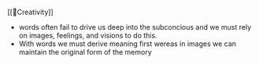 [[🌳Creativity]]
- words often fail to drive us deep into the subconcious and we must rely on images, feelings, and visions to do this.
- With words we must derive meaning first wereas in images we can maintain the original form of the memory